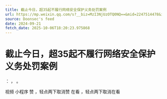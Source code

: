 ```yaml
---
title: 截止今日，超35起不履行网络安全保护义务处罚案例
url: https://mp.weixin.qq.com/s?__biz=MzI3NjUzOTQ0NQ==&mid=2247514478&idx=1&sn=12d7e2bd646afb37477b41dda7d1f4af
source: Doonsec's feed
date: 2024-09-21
fetch_date: 2025-10-06T18:20:23.975868
---
```


# 截止今日，超35起不履行网络安全保护义务处罚案例

：
，
。

视频
小程序
赞
，轻点两下取消赞
在看
，轻点两下取消在看